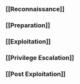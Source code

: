 
### [[Reconnaissance]]
### [[Preparation]]
### [[Exploitation]]
### [[Privilege Escalation]]
### [[Post Exploitation]]
